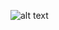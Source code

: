 ![alt text](http://url/to/https://github.com/[oaeka]/[Image-to-maps]/blob/main/plot_000001.png?raw=true)
